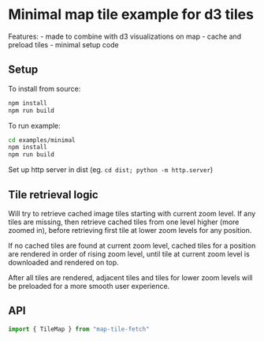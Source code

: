 # Minimal map tile example for d3 tiles

Features:
    - made to combine with d3 visualizations on map
    - cache and preload tiles
    - minimal setup code

## Setup

To install from source:

```sh
npm install
npm run build
```

To run example:

```sh
cd examples/minimal
npm install
npm run build
```

Set up http server in dist (eg. `cd dist; python -m http.server`)

## Tile retrieval logic

Will try to retrieve cached image tiles starting with current zoom level. If any tiles are missing, then retrieve cached tiles from one level higher (more zoomed in), before retrieving first tile at lower zoom levels for any position.

If no cached tiles are found at current zoom level, cached tiles for a position are rendered in order of rising zoom level, until tile at current zoom level is downloaded and rendered on top.

After all tiles are rendered, adjacent tiles and tiles for lower zoom levels will be preloaded for a more smooth user experience.

## API

```javascript
import { TileMap } from "map-tile-fetch"
```
